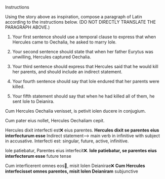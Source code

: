 Instructions

Using the story above as inspiration, compose a paragraph of Latin according to the instructions below. (DO NOT DIRECTLY TRANSLATE THE PARAGRAPH ABOVE.)

1. Your first sentence should use a temporal clause to express that when Hercules came to Oechalia, he asked to marry Iole.

2. Your second sentence should state that when her father Eurytus was unwilling, Hercules captured Oechalia.

3. Your third sentence should express that Hercules said that he would kill her parents, and should include an indirect statement.

4. Your fourth sentence should say that Iole endured that her parents were killed.

5. Your fifth statement should say that when he had killed all of them, he sent Iole to Deianira.

Cum Hercules Oechalia venisset, is petivit iolen ducere in conjugium.

Cum pater eius nollet, Hercules Oechaliam cepit.

Hercules dixit interfecti est❌ eius parentes. **Hercules dixit se parentes eius interfecturum esse** Indirect statement--> main verb in infinitive with subject in accusative. Interfecti est: singular, future, active, infinitive.

Iole patiebatur, Parentes eius interfecit❌. **Iole patiebatur, se parentes eius interfecterum esse** future tense

Cum interficerent omnes eos🤔, misit Iolen Deianirae❌ **Cum Hercules interfecisset omnes parentes, misit Iolen Deianiram** subjunctive
